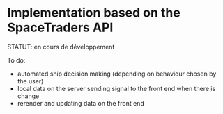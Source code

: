 # Implementation based on the SpaceTraders API

STATUT: en cours de développement

To do:

- automated ship decision making (depending on behaviour chosen by the user)
- local data on the server sending signal to the front end when there is change
- rerender and updating data on the front end
